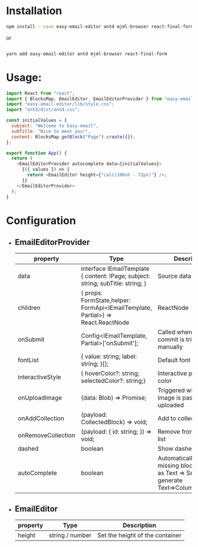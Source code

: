 # Installation

```bash
npm install --save easy-email-editor antd mjml-browser react-final-form

```

or

```bash

yarn add easy-email-editor antd mjml-browser react-final-form

```

# Usage:

```js
import React from "react";
import { BlocksMap, EmailEditor, EmailEditorProvider } from "easy-email-editor";
import "easy-email-editor/lib/style.css";
import "antd/dist/antd.css";

const initialValues = {
  subject: "Welcome to Easy-email",
  subTitle: "Nice to meet you!",
  content: BlocksMap.getBlock("Page").create({}),
};

export function App() {
  return (
    <EmailEditorProvider autocomplete data={initialValues}>
      {({ values }) => {
        return <EmailEditor height={"calc(100vh - 72px)"} />;
      }}
    </EmailEditorProvider>
  );
}
```

# Configuration

- ## EmailEditorProvider

  | property           | Type                                                                                               | Description                                                                                         |
  | ------------------ | -------------------------------------------------------------------------------------------------- | --------------------------------------------------------------------------------------------------- |
  | data               | interface IEmailTemplate { content: IPage; subject: string; subTitle: string; }                    | Source data                                                                                         |
  | children           | ( props: FormState<T>,helper: FormApi<IEmailTemplate, Partial<IEmailTemplate>>) => React.ReactNode | ReactNode                                                                                           |
  | onSubmit           | Config<IEmailTemplate, Partial<IEmailTemplate>>['onSubmit'];                                       | Called when the commit is triggered manually                                                        |
  | fontList           | { value: string; label: string; }[];                                                               | Default font list.                                                                                  |
  | interactiveStyle   | { hoverColor?: string; selectedColor?: string;}                                                    | Interactive prompt color                                                                            |
  | onUploadImage      | (data: Blob) => Promise<string>;                                                                   | Triggered when an image is pasted or uploaded                                                       |
  | onAddCollection    | (payload: CollectedBlock) => void;                                                                 | Add to collection list                                                                              |
  | onRemoveCollection | (payload: { id: string; }) => void;                                                                | Remove from collection list                                                                         |
  | dashed             | boolean                                                                                            | Show dashed                                                                                         |
  | autoComplete       | boolean                                                                                            | Automatically complete missing blocks, such as Text => Section, will generate Text=>Column=>Section |

- ## EmailEditor

  | property | Type            | Description                     |
  | -------- | --------------- | ------------------------------- |
  | height   | string / number | Set the height of the container |
